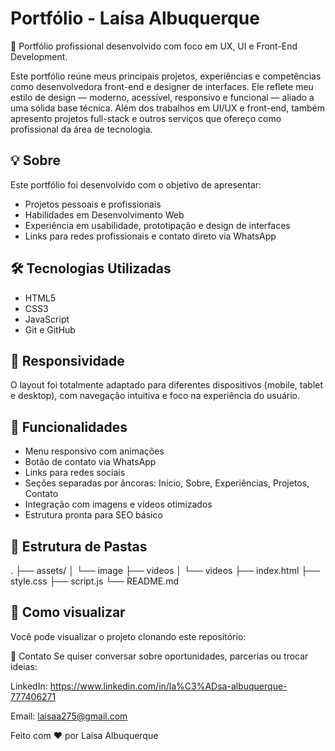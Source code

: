 # Portfólio - Laísa Albuquerque

🎨 Portfólio profissional desenvolvido com foco em UX, UI e Front-End Development.

Este portfólio reúne meus principais projetos, experiências e competências como desenvolvedora front-end e designer de interfaces. Ele reflete meu estilo de design — moderno, acessível, responsivo e funcional — aliado a uma sólida base técnica. Além dos trabalhos em UI/UX e front-end, também apresento projetos full-stack e outros serviços que ofereço como profissional da área de tecnologia.

## 💡 Sobre

Este portfólio foi desenvolvido com o objetivo de apresentar:

- Projetos pessoais e profissionais
- Habilidades em Desenvolvimento Web
- Experiência em usabilidade, prototipação e design de interfaces
- Links para redes profissionais e contato direto via WhatsApp

## 🛠️ Tecnologias Utilizadas

- HTML5
- CSS3
- JavaScript
- Git e GitHub

## 📱 Responsividade

O layout foi totalmente adaptado para diferentes dispositivos (mobile, tablet e desktop), com navegação intuitiva e foco na experiência do usuário.

## 🚀 Funcionalidades

- Menu responsivo com animações
- Botão de contato via WhatsApp
- Links para redes sociais
- Seções separadas por âncoras: Início, Sobre, Experiências, Projetos, Contato
- Integração com imagens e vídeos otimizados
- Estrutura pronta para SEO básico

## 📁 Estrutura de Pastas

.
├── assets/
│ └── image
├── videos
│ └── videos
├── index.html
├── style.css
├── script.js
└── README.md


## 📌 Como visualizar

Você pode visualizar o projeto clonando este repositório:

🤝 Contato
Se quiser conversar sobre oportunidades, parcerias ou trocar ideias:

LinkedIn: https://www.linkedin.com/in/la%C3%ADsa-albuquerque-777406271

Email: laisaa275@gmail.com

Feito com ❤️ por Laísa Albuquerque
